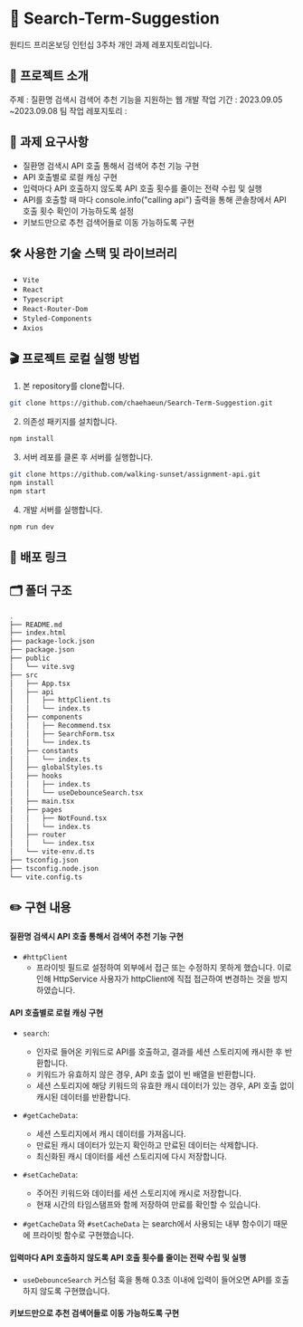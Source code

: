 # 💊 Search-Term-Suggestion

원티드 프리온보딩 인턴십 3주차 개인 과제 레포지토리입니다.

## 🎯 프로젝트 소개

주제 : 질환명 검색시 검색어 추천 기능을 지원하는 웹 개발
작업 기간 : 2023.09.05 ~2023.09.08
팀 작업 레포지토리 :

## 📝 과제 요구사항

- 질환명 검색시 API 호출 통해서 검색어 추천 기능 구현
- API 호출별로 로컬 캐싱 구현
- 입력마다 API 호출하지 않도록 API 호출 횟수를 줄이는 전략 수립 및 실행
- API를 호출할 때 마다 console.info("calling api") 출력을 통해 콘솔창에서 API 호출 횟수 확인이 가능하도록 설정
- 키보드만으로 추천 검색어들로 이동 가능하도록 구현

## 🛠 사용한 기술 스택 및 라이브러리

- `Vite`
- `React`
- `Typescript`
- `React-Router-Dom`
- `Styled-Components`
- `Axios`

## 🎬 프로젝트 로컬 실행 방법

1. 본 repository를 clone합니다.

```bash
git clone https://github.com/chaehaeun/Search-Term-Suggestion.git
```

2. 의존성 패키지를 설치합니다.

```bash
npm install
```

3. 서버 레포를 클론 후 서버를 실행합니다.

```bash
git clone https://github.com/walking-sunset/assignment-api.git
npm install
npm start
```

4. 개발 서버를 실행합니다.

```bash
npm run dev
```

## 🚀 배포 링크

## 🗂️ 폴더 구조

```zsh
.
├── README.md
├── index.html
├── package-lock.json
├── package.json
├── public
│   └── vite.svg
├── src
│   ├── App.tsx
│   ├── api
│   │   ├── httpClient.ts
│   │   └── index.ts
│   ├── components
│   │   ├── Recommend.tsx
│   │   ├── SearchForm.tsx
│   │   └── index.ts
│   ├── constants
│   │   └── index.ts
│   ├── globalStyles.ts
│   ├── hooks
│   │   ├── index.ts
│   │   └── useDebounceSearch.tsx
│   ├── main.tsx
│   ├── pages
│   │   ├── NotFound.tsx
│   │   └── index.ts
│   ├── router
│   │   └── index.tsx
│   └── vite-env.d.ts
├── tsconfig.json
├── tsconfig.node.json
└── vite.config.ts

```

## ✏️ 구현 내용

#### 질환명 검색시 API 호출 통해서 검색어 추천 기능 구현

- `#httpClient`
  - 프라이빗 필드로 설정하여 외부에서 접근 또는 수정하지 못하게 했습니다. 이로 인해 HttpService 사용자가 httpClient에 직접 접근하여 변경하는 것을 방지하였습니다.

#### API 호출별로 로컬 캐싱 구현

- `search`:
  - 인자로 들어온 키워드로 API를 호출하고, 결과를 세션 스토리지에 캐시한 후 반환합니다.
  - 키워드가 유효하지 않은 경우, API 호출 없이 빈 배열을 반환합니다.
  - 세션 스토리지에 해당 키워드의 유효한 캐시 데이터가 있는 경우, API 호출 없이 캐시된 데이터를 반환합니다.
- `#getCacheData`:
  - 세션 스토리지에서 캐시 데이터를 가져옵니다.
  - 만료된 캐시 데이터가 있는지 확인하고 만료된 데이터는 삭제합니다.
  - 최신화된 캐시 데이터를 세션 스토리지에 다시 저장합니다.
- `#setCacheData`:

  - 주어진 키워드와 데이터를 세션 스토리지에 캐시로 저장합니다.
  - 현재 시간의 타임스탬프와 함께 저장하여 만료를 확인할 수 있습니다.

- `#getCacheData` 와 `#setCacheData` 는 search에서 사용되는 내부 함수이기 때문에 프라이빗 함수로 구현했습니다.

#### 입력마다 API 호출하지 않도록 API 호출 횟수를 줄이는 전략 수립 및 실행

- `useDebounceSearch` 커스텀 훅을 통해 0.3초 이내에 입력이 들어오면 API를 호출하지 않도록 구현했습니다.

#### 키보드만으로 추천 검색어들로 이동 가능하도록 구현
